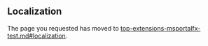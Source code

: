 ## Localization

The page you requested has moved to [top-extensions-msportalfx-test.md#localization](top-extensions-msportalfx-test.md#localization).
